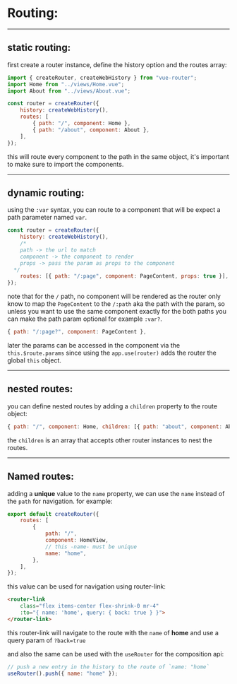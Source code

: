 <!-- @format -->

# Routing:

---

## static routing:

first create a router instance, define the history option and the routes array:

```javascript
import { createRouter, createWebHistory } from "vue-router";
import Home from "../views/Home.vue";
import About from "../views/About.vue";

const router = createRouter({
	history: createWebHistory(),
	routes: [
		{ path: "/", component: Home },
		{ path: "/about", component: About },
	],
});
```

this will route every component to the path in the same object, it's important to make sure to import the components.

---

## dynamic routing:

using the `:var` syntax, you can route to a component that will be expect a path parameter named `var`.

```javascript
const router = createRouter({
	history: createWebHistory(),
	/*
    path -> the url to match
    component -> the component to render
    props -> pass the param as props to the component
  */
	routes: [{ path: "/:page", component: PageContent, props: true }],
});
```

note that for the `/` path, no component will be rendered as the router only know to map the `PageContent` to the `/:path` aka the path with the param, so unless you want to use the same component exactly for the both paths you can make the path param optional for example `:var?`.

```javascript
{ path: "/:page?", component: PageContent },
```

later the params can be accessed in the component via the `this.$route.params` since using the `app.use(router)` adds the router the global `this` object.

---

## nested routes:

you can define nested routes by adding a `children` property to the route object:

```javascript
{ path: "/", component: Home, children: [{ path: "about", component: About }] },
```

the `children` is an array that accepts other router instances to nest the routes.

---

## Named routes:

adding a **unique** value to the `name` property, we can use the `name` instead of the `path` for navigation. for example:

```javascript
export default createRouter({
	routes: [
		{
			path: "/",
			component: HomeView,
			// this -name- must be unique
			name: "home",
		},
	],
});
```

this value can be used for navigation using router-link:

```html
<router-link
	class="flex items-center flex-shrink-0 mr-4"
	:to="{ name: 'home', query: { back: true } }">
</router-link>
```

this router-link will navigate to the route with the `name` of **home** and use a query param of `?back=true`

and also the same can be used with the `useRouter` for the composition api:

```javascript
// push a new entry in the history to the route of `name: "home`
useRouter().push({ name: "home" });
```
